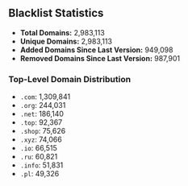 ## Blacklist Statistics

- **Total Domains:** 2,983,113
- **Unique Domains:** 2,983,113
- **Added Domains Since Last Version:** 949,098
- **Removed Domains Since Last Version:** 987,901

### Top-Level Domain Distribution

-  `.com`: 1,309,841
-  `.org`: 244,031
-  `.net`: 186,140
-  `.top`: 92,367
-  `.shop`: 75,626
-  `.xyz`: 74,066
-  `.io`: 66,515
-  `.ru`: 60,821
-  `.info`: 51,831
-  `.pl`: 49,326

